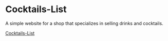 # Cocktails-List

A simple website for a shop that specializes in selling drinks and cocktails.

[Cocktails-List](https://cocktails22.netlify.app/)
